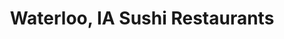 ---
layout: city
title: Waterloo, IA Sushi Restaurants
permalink: /iowa/waterloo/
stateAbbr: IA
stateName: Iowa
cityName: Waterloo

---